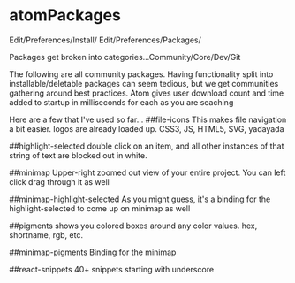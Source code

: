 # atomPackages
Edit/Preferences/Install/
Edit/Preferences/Packages/

Packages get broken into categories...Community/Core/Dev/Git

The following are all community packages.
Having functionality split into installable/deletable packages can seem 
tedious, but we get communities gathering around best practices. 
Atom gives user download count and time added to startup in milliseconds for each as you are seaching

Here are a few that I've used so far...
##file-icons
This makes file navigation a bit easier. logos are already loaded up. CSS3, JS, HTML5, SVG, yadayada

##highlight-selected
double click on an item, and all other instances of that string of text are blocked out in white.

##minimap
Upper-right zoomed out view of your entire project. You can left click drag through it as well

##minimap-highlight-selected
As you might guess, it's a binding for the highlight-selected to come up on minimap as well

##pigments
shows you colored boxes around any color values. hex, shortname, rgb, etc.

##minimap-pigments
Binding for the minimap

##react-snippets
40+ snippets starting with underscore

